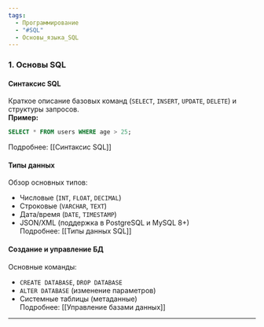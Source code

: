 ```yaml
---
tags:
  - Программирование
  - "#SQL"
  - Основы_языка_SQL
---
```

### **1. Основы SQL**  

#### **Синтаксис SQL**  
Краткое описание базовых команд (`SELECT`, `INSERT`, `UPDATE`, `DELETE`) и структуры запросов.  
**Пример:**  
```sql
SELECT * FROM users WHERE age > 25;
```  
Подробнее: [[Синтаксис SQL]]  

#### **Типы данных**  
Обзор основных типов:  
- Числовые (`INT`, `FLOAT`, `DECIMAL`)  
- Строковые (`VARCHAR`, `TEXT`)  
- Дата/время (`DATE`, `TIMESTAMP`)  
- JSON/XML (поддержка в PostgreSQL и MySQL 8+)  
Подробнее: [[Типы данных SQL]]  

#### **Создание и управление БД**  
Основные команды:  
- `CREATE DATABASE`, `DROP DATABASE`  
- `ALTER DATABASE` (изменение параметров)  
- Системные таблицы (метаданные)  
Подробнее: [[Управление базами данных]]  

---

